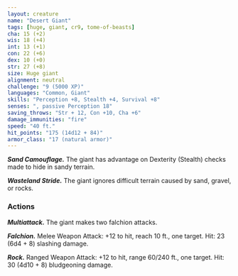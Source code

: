 ```yaml
---
layout: creature
name: "Desert Giant"
tags: [huge, giant, cr9, tome-of-beasts]
cha: 15 (+2)
wis: 18 (+4)
int: 13 (+1)
con: 22 (+6)
dex: 10 (+0)
str: 27 (+8)
size: Huge giant
alignment: neutral
challenge: "9 (5000 XP)"
languages: "Common, Giant"
skills: "Perception +8, Stealth +4, Survival +8"
senses: ", passive Perception 18"
saving_throws: "Str + 12, Con +10, Cha +6"
damage_immunities: "fire"
speed: "40 ft."
hit_points: "175 (14d12 + 84)"
armor_class: "17 (natural armor)"
---
```


***Sand Camouflage.*** The giant has advantage on Dexterity (Stealth) checks made to hide in sandy terrain.

***Wasteland Stride.*** The giant ignores difficult terrain caused by sand, gravel, or rocks.

### Actions

***Multiattack.*** The giant makes two falchion attacks.

***Falchion.*** Melee Weapon Attack: +12 to hit, reach 10 ft., one target. Hit: 23 (6d4 + 8) slashing damage.

***Rock.*** Ranged Weapon Attack: +12 to hit, range 60/240 ft., one target. Hit: 30 (4d10 + 8) bludgeoning damage.

